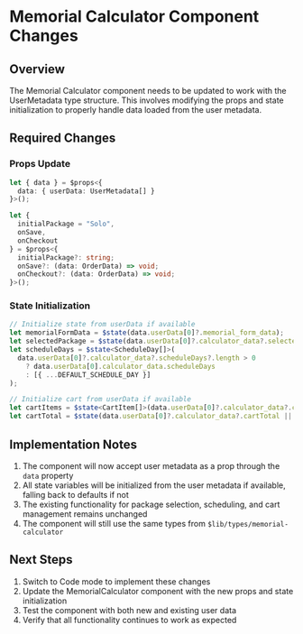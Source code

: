# Memorial Calculator Component Changes

## Overview
The Memorial Calculator component needs to be updated to work with the UserMetadata type structure. This involves modifying the props and state initialization to properly handle data loaded from the user metadata.

## Required Changes

### Props Update
```typescript
let { data } = $props<{
  data: { userData: UserMetadata[] }
}>();

let {
  initialPackage = "Solo",
  onSave,
  onCheckout
} = $props<{
  initialPackage?: string;
  onSave?: (data: OrderData) => void;
  onCheckout?: (data: OrderData) => void;
}>();
```

### State Initialization
```typescript
// Initialize state from userData if available
let memorialFormData = $state(data.userData[0]?.memorial_form_data);
let selectedPackage = $state(data.userData[0]?.calculator_data?.selectedPackage || initialPackage);
let scheduleDays = $state<ScheduleDay[]>(
  data.userData[0]?.calculator_data?.scheduleDays?.length > 0 
    ? data.userData[0].calculator_data.scheduleDays 
    : [{ ...DEFAULT_SCHEDULE_DAY }]
);

// Initialize cart from userData if available
let cartItems = $state<CartItem[]>(data.userData[0]?.calculator_data?.cartItems || []);
let cartTotal = $state(data.userData[0]?.calculator_data?.cartTotal || 0);
```

## Implementation Notes
1. The component will now accept user metadata as a prop through the `data` property
2. All state variables will be initialized from the user metadata if available, falling back to defaults if not
3. The existing functionality for package selection, scheduling, and cart management remains unchanged
4. The component will still use the same types from `$lib/types/memorial-calculator`

## Next Steps
1. Switch to Code mode to implement these changes
2. Update the MemorialCalculator component with the new props and state initialization
3. Test the component with both new and existing user data
4. Verify that all functionality continues to work as expected